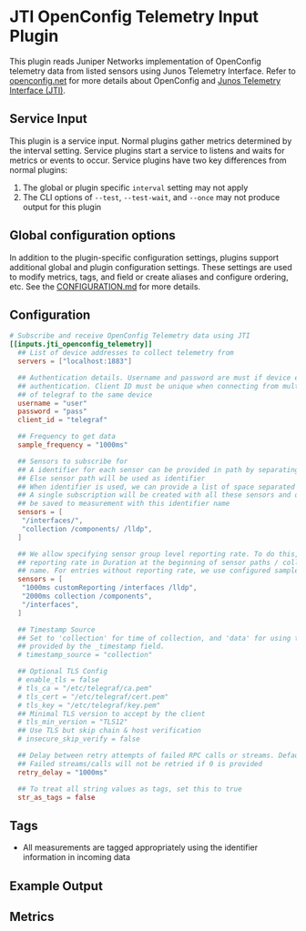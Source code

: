 # JTI OpenConfig Telemetry Input Plugin

This plugin reads Juniper Networks implementation of OpenConfig telemetry data
from listed sensors using Junos Telemetry Interface. Refer to
[openconfig.net](http://openconfig.net/) for more details about OpenConfig and
[Junos Telemetry Interface (JTI)][1].

[1]: https://www.juniper.net/documentation/en_US/junos/topics/concept/junos-telemetry-interface-oveview.html

## Service Input <!-- @/docs/includes/service_input.md -->

This plugin is a service input. Normal plugins gather metrics determined by the
interval setting. Service plugins start a service to listens and waits for
metrics or events to occur. Service plugins have two key differences from
normal plugins:

1. The global or plugin specific `interval` setting may not apply
2. The CLI options of `--test`, `--test-wait`, and `--once` may not produce
   output for this plugin

## Global configuration options <!-- @/docs/includes/plugin_config.md -->

In addition to the plugin-specific configuration settings, plugins support
additional global and plugin configuration settings. These settings are used to
modify metrics, tags, and field or create aliases and configure ordering, etc.
See the [CONFIGURATION.md][CONFIGURATION.md] for more details.

[CONFIGURATION.md]: ../../../docs/CONFIGURATION.md#plugins

## Configuration

```toml @sample.conf
# Subscribe and receive OpenConfig Telemetry data using JTI
[[inputs.jti_openconfig_telemetry]]
  ## List of device addresses to collect telemetry from
  servers = ["localhost:1883"]

  ## Authentication details. Username and password are must if device expects
  ## authentication. Client ID must be unique when connecting from multiple instances
  ## of telegraf to the same device
  username = "user"
  password = "pass"
  client_id = "telegraf"

  ## Frequency to get data
  sample_frequency = "1000ms"

  ## Sensors to subscribe for
  ## A identifier for each sensor can be provided in path by separating with space
  ## Else sensor path will be used as identifier
  ## When identifier is used, we can provide a list of space separated sensors.
  ## A single subscription will be created with all these sensors and data will
  ## be saved to measurement with this identifier name
  sensors = [
   "/interfaces/",
   "collection /components/ /lldp",
  ]

  ## We allow specifying sensor group level reporting rate. To do this, specify the
  ## reporting rate in Duration at the beginning of sensor paths / collection
  ## name. For entries without reporting rate, we use configured sample frequency
  sensors = [
   "1000ms customReporting /interfaces /lldp",
   "2000ms collection /components",
   "/interfaces",
  ]

  ## Timestamp Source
  ## Set to 'collection' for time of collection, and 'data' for using the time
  ## provided by the _timestamp field.
  # timestamp_source = "collection"

  ## Optional TLS Config
  # enable_tls = false
  # tls_ca = "/etc/telegraf/ca.pem"
  # tls_cert = "/etc/telegraf/cert.pem"
  # tls_key = "/etc/telegraf/key.pem"
  ## Minimal TLS version to accept by the client
  # tls_min_version = "TLS12"
  ## Use TLS but skip chain & host verification
  # insecure_skip_verify = false

  ## Delay between retry attempts of failed RPC calls or streams. Defaults to 1000ms.
  ## Failed streams/calls will not be retried if 0 is provided
  retry_delay = "1000ms"

  ## To treat all string values as tags, set this to true
  str_as_tags = false
```

## Tags

- All measurements are tagged appropriately using the identifier information
  in incoming data

## Example Output

## Metrics
